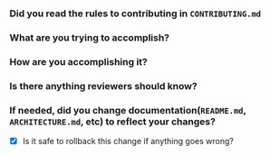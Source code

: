 ### Did you read the rules to contributing in `CONTRIBUTING.md`

### What are you trying to accomplish?


### How are you accomplishing it?


### Is there anything reviewers should know?


### If needed, did you change documentation(`README.md`, `ARCHITECTURE.md`, etc) to reflect your changes?

- [x] Is it safe to rollback this change if anything goes wrong?
